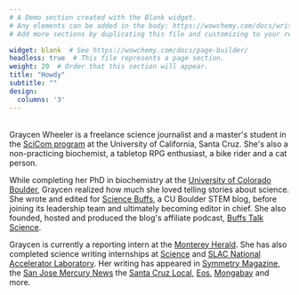 ```yaml
---
# A Demo section created with the Blank widget.
# Any elements can be added in the body: https://wowchemy.com/docs/writing-markdown-latex/
# Add more sections by duplicating this file and customizing to your requirements.

widget: blank  # See https://wowchemy.com/docs/page-builder/
headless: true  # This file represents a page section.
weight: 20  # Order that this section will appear.
title: "Howdy"
subtitle: ""
design:
  columns: '3'
---
```


\
Graycen Wheeler is a freelance science journalist and a master's student in the [SciCom program](https://scicom.ucsc.edu/about/index.html) at the University of California, Santa Cruz. She's also a non-practicing biochemist, a tabletop RPG enthusiast, a bike rider and a cat person.

While completing her PhD in biochemistry at the [University of Colorado Boulder](https://www.colorado.edu/lab/liu/), Graycen realized how much she loved telling stories about science. She wrote and edited for [Science Buffs](https://sciencebuffs.org/), a CU Boulder STEM blog, before joining its leadership team and ultimately becoming editor in chief. She also founded, hosted and produced the blog's affiliate podcast, [Buffs Talk Science](https://buffstalkscience.com).

Graycen is currently a reporting intern at the [Monterey Herald](https://www.montereyherald.com/author/graycen-wheeler/). She has also completed science writing internships at [Science](https://www.science.org/content/author/graycen-wheeler) and [SLAC National Accelerator Laboratory](https://www6.slac.stanford.edu/). Her writing has appeared in [Symmetry Magazine](https://www.symmetrymagazine.org/), the [San Jose Mercury News](https://www.mercurynews.com/) the [Santa Cruz Local](https://santacruzlocal.org/), [Eos](https://eos.org/), [Mongabay](https://news.mongabay.com/) and more.
